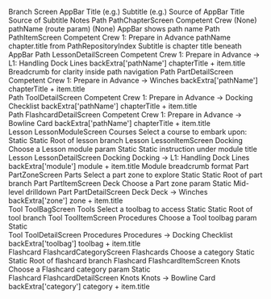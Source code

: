 Branch	Screen	AppBar Title (e.g.)	Subtitle (e.g.)	Source of AppBar Title	Source of Subtitle	Notes
Path	PathChapterScreen	Competent Crew	(None)	pathName (route param)	(None)	AppBar shows path name
Path	PathItemScreen	Competent Crew	1: Prepare in Advance	pathName	chapter.title from PathRepositoryIndex	Subtitle is chapter title beneath AppBar
Path	LessonDetailScreen	Competent Crew	1: Prepare in Advance → L1: Handling Dock Lines	backExtra['pathName']	chapterTitle + item.title	Breadcrumb for clarity inside path navigation
Path	PartDetailScreen	Competent Crew	1: Prepare in Advance → Winches	backExtra['pathName']	chapterTitle + item.title	
Path	ToolDetailScreen	Competent Crew	1: Prepare in Advance → Docking Checklist	backExtra['pathName']	chapterTitle + item.title	
Path	FlashcardDetailScreen	Competent Crew	1: Prepare in Advance → Bowline Card	backExtra['pathName']	chapterTitle + item.title	
Lesson	LessonModuleScreen	Courses	Select a course to embark upon:	Static	Static	Root of lesson branch
Lesson	LessonItemScreen	Docking	Choose a Lesson	module param	Static	Static instruction under module title
Lesson	LessonDetailScreen	Docking	Docking → L1: Handling Dock Lines	backExtra['module']	module + item.title	Module breadcrumb format
Part	PartZoneScreen	Parts	Select a part zone to explore	Static	Static	Root of part branch
Part	PartItemScreen	Deck	Choose a Part	zone param	Static	Mid-level drilldown
Part	PartDetailScreen	Deck	Deck → Winches	backExtra['zone']	zone + item.title	
Tool	ToolBagScreen	Tools	Select a toolbag to access	Static	Static	Root of tool branch
Tool	ToolItemScreen	Procedures	Choose a Tool	toolbag param	Static	
Tool	ToolDetailScreen	Procedures	Procedures → Docking Checklist	backExtra['toolbag']	toolbag + item.title	
Flashcard	FlashcardCategoryScreen	Flashcards	Choose a category	Static	Static	Root of flashcard branch
Flashcard	FlashcardItemScreen	Knots	Choose a Flashcard	category param	Static	
Flashcard	FlashcardDetailScreen	Knots	Knots → Bowline Card	backExtra['category']	category + item.title	